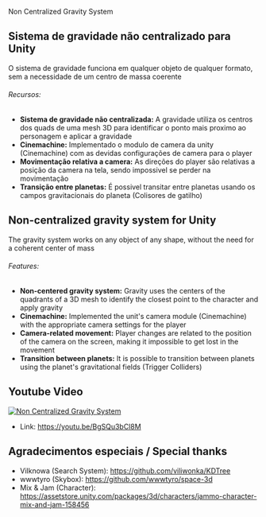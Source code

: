 Non Centralized Gravity System

##  Sistema de gravidade não centralizado para Unity

O sistema de gravidade funciona em qualquer objeto de qualquer formato, sem a necessidade de um centro de massa coerente

###### Recursos:
    
  - **Sistema de gravidade não centralizada:** A gravidade utiliza os centros dos quads de uma mesh 3D para identificar o ponto mais proximo ao personagem e aplicar a gravidade
  - **Cinemachine:** Implementado o modulo de camera da unity (Cinemachine) com as devidas configurações de camera para o player
  - **Movimentação relativa a camera:** As direções do player são relativas a posição da camera na tela, sendo impossivel se perder na movimentação
  - **Transição entre planetas:** É possivel transitar entre planetas usando os campos gravitacionais do planeta (Colisores de gatilho) 


##  Non-centralized gravity system for Unity

The gravity system works on any object of any shape, without the need for a coherent center of mass

###### Features:

  - **Non-centered gravity system:** Gravity uses the centers of the quadrants of a 3D mesh to identify the closest point to the character and apply gravity
  - **Cinemachine:** Implemented the unit's camera module (Cinemachine) with the appropriate camera settings for the player
  - **Camera-related movement:** Player changes are related to the position of the camera on the screen, making it impossible to get lost in the movement
  - **Transition between planets:** It is possible to transition between planets using the planet's gravitational fields (Trigger Colliders)

## Youtube Video

[![Non Centralized Gravity System](http://img.youtube.com/vi/BgSQu3bCl8M/0.jpg)](https://youtu.be/BgSQu3bCl8M "Non Centralized Gravity System - Click to Watch!")
- Link: https://youtu.be/BgSQu3bCl8M 

## Agradecimentos especiais / Special thanks
- Vilknowa (Search System):
https://github.com/viliwonka/KDTree
- wwwtyro (Skybox):
https://github.com/wwwtyro/space-3d
- Mix & Jam (Character):
https://assetstore.unity.com/packages/3d/characters/jammo-character-mix-and-jam-158456
